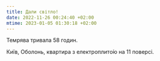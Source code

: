 ```yaml
---
title: Дали світло!
date: 2022-11-26 00:24:40 +02:00
mtime: 2023-01-05 01:30:18 +02:00
---
```


Темрява тривала 58 годин.

Київ, Оболонь, квартира з електроплито́ю на 11 поверсі.
